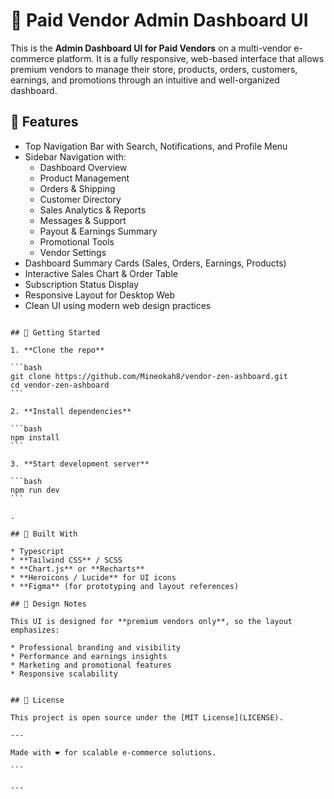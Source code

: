 # 🛒 Paid Vendor Admin Dashboard UI

This is the **Admin Dashboard UI for Paid Vendors** on a multi-vendor e-commerce platform. It is a fully responsive, web-based interface that allows premium vendors to manage their store, products, orders, customers, earnings, and promotions through an intuitive and well-organized dashboard.

## 📌 Features

- Top Navigation Bar with Search, Notifications, and Profile Menu
- Sidebar Navigation with:
  - Dashboard Overview
  - Product Management
  - Orders & Shipping
  - Customer Directory
  - Sales Analytics & Reports
  - Messages & Support
  - Payout & Earnings Summary
  - Promotional Tools
  - Vendor Settings
- Dashboard Summary Cards (Sales, Orders, Earnings, Products)
- Interactive Sales Chart & Order Table
- Subscription Status Display
- Responsive Layout for Desktop Web
- Clean UI using modern web design practices


````

## 🚀 Getting Started

1. **Clone the repo**

```bash
git clone https://github.com/Mineokah8/vendor-zen-ashboard.git
cd vendor-zen-ashboard
```

2. **Install dependencies**

```bash
npm install
```

3. **Start development server**

```bash
npm run dev
```

.

## 🧩 Built With

* Typescript 
* **Tailwind CSS** / SCSS
* **Chart.js** or **Recharts**
* **Heroicons / Lucide** for UI icons
* **Figma** (for prototyping and layout references)

## 🎨 Design Notes

This UI is designed for **premium vendors only**, so the layout emphasizes:

* Professional branding and visibility
* Performance and earnings insights
* Marketing and promotional features
* Responsive scalability


## 📜 License

This project is open source under the [MIT License](LICENSE).

---

Made with ❤️ for scalable e-commerce solutions.

```

---


